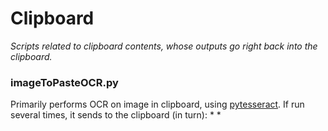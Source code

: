 # Clipboard
*Scripts related to clipboard contents, whose outputs go right back into the clipboard.*

### imageToPasteOCR.py
Primarily performs OCR on image in clipboard, using [pytesseract](https://pypi.org/project/pytesseract/). If run several times, it sends to the clipboard (in turn):
* 
* 
<!--stackedit_data:
eyJoaXN0b3J5IjpbLTEzNDcyNjY2NSwtOTg0Mzg4MjcsNTA0ND
E0MjE0LC0zMzI0NTUzNjNdfQ==
-->